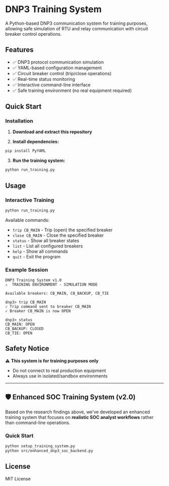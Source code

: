# DNP3 Training System

A Python-based DNP3 communication system for training purposes, allowing safe simulation of RTU and relay communication with circuit breaker control operations.

## Features

- ✅ DNP3 protocol communication simulation
- ✅ YAML-based configuration management  
- ✅ Circuit breaker control (trip/close operations)
- ✅ Real-time status monitoring
- ✅ Interactive command-line interface
- ✅ Safe training environment (no real equipment required)

## Quick Start

### Installation

1. **Download and extract this repository**

2. **Install dependencies:**
```bash
pip install PyYAML
```

3. **Run the training system:**
```bash
python run_training.py
```

## Usage

### Interactive Training

```bash
python run_training.py
```

Available commands:
- `trip CB_MAIN` - Trip (open) the specified breaker
- `close CB_MAIN` - Close the specified breaker  
- `status` - Show all breaker states
- `list` - List all configured breakers
- `help` - Show all commands
- `quit` - Exit the program

### Example Session

```
DNP3 Training System v1.0
⚠️  TRAINING ENVIRONMENT - SIMULATION MODE

Available breakers: CB_MAIN, CB_BACKUP, CB_TIE

dnp3> trip CB_MAIN
✓ Trip command sent to breaker CB_MAIN
✓ Breaker CB_MAIN is now OPEN

dnp3> status
CB_MAIN: OPEN 
CB_BACKUP: CLOSED
CB_TIE: OPEN
```

## Safety Notice

⚠️ **This system is for training purposes only**
- Do not connect to real production equipment
- Always use in isolated/sandbox environments

---

## 🛡️ Enhanced SOC Training System (v2.0)

Based on the research findings above, we've developed an enhanced training system that focuses on **realistic SOC analyst workflows** rather than command-line operations.

### Quick Start
```bash
python setup_training_system.py
python src/enhanced_dnp3_soc_backend.py
```

## License

MIT License
